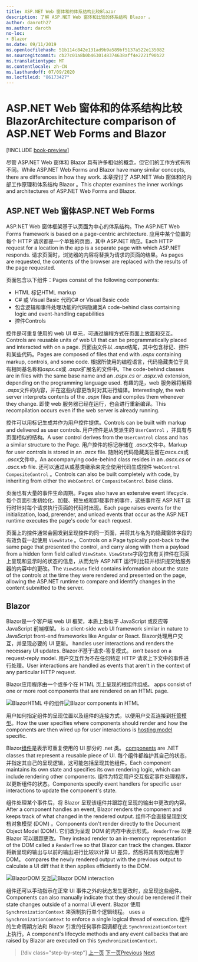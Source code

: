 ```yaml
---
title: ASP.NET Web 窗体和的体系结构比较Blazor
description: 了解 ASP.NET Web 窗体和比较的体系结构 Blazor 。
author: danroth27
ms.author: daroth
no-loc:
- Blazor
ms.date: 09/11/2019
ms.openlocfilehash: 51b114c842e131ad9b9a589bf5137a522e135082
ms.sourcegitcommit: cb27c01a8b0b4630148374638aff4e2221f90b22
ms.translationtype: MT
ms.contentlocale: zh-CN
ms.lasthandoff: 07/09/2020
ms.locfileid: "86173427"
---
```

# <a name="architecture-comparison-of-aspnet-web-forms-and-blazor"></a><span data-ttu-id="ed39e-103">ASP.NET Web 窗体和的体系结构比较Blazor</span><span class="sxs-lookup"><span data-stu-id="ed39e-103">Architecture comparison of ASP.NET Web Forms and Blazor</span></span>

[!INCLUDE [book-preview](../../../includes/book-preview.md)]

<span data-ttu-id="ed39e-104">尽管 ASP.NET Web 窗体和 Blazor 具有许多相似的概念，但它们的工作方式有所不同。</span><span class="sxs-lookup"><span data-stu-id="ed39e-104">While ASP.NET Web Forms and Blazor have many similar concepts, there are differences in how they work.</span></span> <span data-ttu-id="ed39e-105">本章探讨了 ASP.NET Web 窗体和的内部工作原理和体系结构 Blazor 。</span><span class="sxs-lookup"><span data-stu-id="ed39e-105">This chapter examines the inner workings and architectures of ASP.NET Web Forms and Blazor.</span></span>

## <a name="aspnet-web-forms"></a><span data-ttu-id="ed39e-106">ASP.NET Web 窗体</span><span class="sxs-lookup"><span data-stu-id="ed39e-106">ASP.NET Web Forms</span></span>

<span data-ttu-id="ed39e-107">ASP.NET Web 窗体框架基于以页面为中心的体系结构。</span><span class="sxs-lookup"><span data-stu-id="ed39e-107">The ASP.NET Web Forms framework is based on a page-centric architecture.</span></span> <span data-ttu-id="ed39e-108">应用中某个位置的每个 HTTP 请求都是一个单独的页面，其中 ASP.NET 响应。</span><span class="sxs-lookup"><span data-stu-id="ed39e-108">Each HTTP request for a location in the app is a separate page with which ASP.NET responds.</span></span> <span data-ttu-id="ed39e-109">请求页面时，浏览器的内容将替换为请求的页面的结果。</span><span class="sxs-lookup"><span data-stu-id="ed39e-109">As pages are requested, the contents of the browser are replaced with the results of the page requested.</span></span>

<span data-ttu-id="ed39e-110">页面包含以下组件：</span><span class="sxs-lookup"><span data-stu-id="ed39e-110">Pages consist of the following components:</span></span>

- <span data-ttu-id="ed39e-111">HTML 标记</span><span class="sxs-lookup"><span data-stu-id="ed39e-111">HTML markup</span></span>
- <span data-ttu-id="ed39e-112">C# 或 Visual Basic 代码</span><span class="sxs-lookup"><span data-stu-id="ed39e-112">C# or Visual Basic code</span></span>
- <span data-ttu-id="ed39e-113">包含逻辑和事件处理功能的代码隐藏类</span><span class="sxs-lookup"><span data-stu-id="ed39e-113">A code-behind class containing logic and event-handling capabilities</span></span>
- <span data-ttu-id="ed39e-114">控件</span><span class="sxs-lookup"><span data-stu-id="ed39e-114">Controls</span></span>

<span data-ttu-id="ed39e-115">控件是可重复使用的 web UI 单元，可通过编程方式在页面上放置和交互。</span><span class="sxs-lookup"><span data-stu-id="ed39e-115">Controls are reusable units of web UI that can be programmatically placed and interacted with on a page.</span></span> <span data-ttu-id="ed39e-116">页面由文件以 *.aspx*结尾，其中包含标记、控件和某些代码。</span><span class="sxs-lookup"><span data-stu-id="ed39e-116">Pages are composed of files that end with *.aspx* containing markup, controls, and some code.</span></span> <span data-ttu-id="ed39e-117">根据所使用的编程语言，代码隐藏类位于具有相同基名称和*aspx.cs*或 *.aspx*扩展名的文件中。</span><span class="sxs-lookup"><span data-stu-id="ed39e-117">The code-behind classes are in files with the same base name and an *.aspx.cs* or *.aspx.vb* extension, depending on the programming language used.</span></span> <span data-ttu-id="ed39e-118">有趣的是，web 服务器将解释 *.aspx*文件的内容，并在这些内容更改时对其进行编译。</span><span class="sxs-lookup"><span data-stu-id="ed39e-118">Interestingly, the web server interprets contents of the *.aspx* files and compiles them whenever they change.</span></span> <span data-ttu-id="ed39e-119">即使 web 服务器已经在运行，也会进行重新编译。</span><span class="sxs-lookup"><span data-stu-id="ed39e-119">This recompilation occurs even if the web server is already running.</span></span>

<span data-ttu-id="ed39e-120">控件可以用标记生成并作为用户控件提供。</span><span class="sxs-lookup"><span data-stu-id="ed39e-120">Controls can be built with markup and delivered as user controls.</span></span> <span data-ttu-id="ed39e-121">用户控件是从类派生的 `UserControl` ，并具有与页面相似的结构。</span><span class="sxs-lookup"><span data-stu-id="ed39e-121">A user control derives from the `UserControl` class and has a similar structure to the Page.</span></span> <span data-ttu-id="ed39e-122">用户控件的标记存储在 *.ascx*文件中。</span><span class="sxs-lookup"><span data-stu-id="ed39e-122">Markup for user controls is stored in an *.ascx* file.</span></span> <span data-ttu-id="ed39e-123">随附的代码隐藏类驻留在*ascx.cs*或 *.ascx*文件中。</span><span class="sxs-lookup"><span data-stu-id="ed39e-123">An accompanying code-behind class resides in an *.ascx.cs* or *.ascx.vb* file.</span></span> <span data-ttu-id="ed39e-124">还可以通过从或基类继承来完全使用代码生成控件 `WebControl` `CompositeControl` 。</span><span class="sxs-lookup"><span data-stu-id="ed39e-124">Controls can also be built completely with code, by inheriting from either the `WebControl` or `CompositeControl` base class.</span></span>

<span data-ttu-id="ed39e-125">页面也有大量的事件生命周期。</span><span class="sxs-lookup"><span data-stu-id="ed39e-125">Pages also have an extensive event lifecycle.</span></span> <span data-ttu-id="ed39e-126">每个页面引发初始化、加载、预生成和卸载事件的事件，这些事件在 ASP.NET 运行时针对每个请求执行页面的代码时出现。</span><span class="sxs-lookup"><span data-stu-id="ed39e-126">Each page raises events for the initialization, load, prerender, and unload events that occur as the ASP.NET runtime executes the page's code for each request.</span></span>

<span data-ttu-id="ed39e-127">页面上的控件通常会回发到呈现控件的同一页面，并将其与名为的隐藏窗体字段的有效负载一起使用 `ViewState` 。</span><span class="sxs-lookup"><span data-stu-id="ed39e-127">Controls on a Page typically post-back to the same page that presented the control, and carry along with them a payload from a hidden form field called `ViewState`.</span></span> <span data-ttu-id="ed39e-128">`ViewState`字段包含有关控件在页面上呈现和显示时的状态的信息，从而允许 ASP.NET 运行时比较并标识提交给服务器的内容中的更改。</span><span class="sxs-lookup"><span data-stu-id="ed39e-128">The `ViewState` field contains information about the state of the controls at the time they were rendered and presented on the page, allowing the ASP.NET runtime to compare and identify changes in the content submitted to the server.</span></span>

## Blazor

Blazor<span data-ttu-id="ed39e-129">是一个客户端 web UI 框架，本质上类似于 JavaScript 或反应等 JavaScript 前端框架。</span><span class="sxs-lookup"><span data-stu-id="ed39e-129"> is a client-side web UI framework similar in nature to JavaScript front-end frameworks like Angular or React.</span></span> Blazor<span data-ttu-id="ed39e-130">处理用户交互，并呈现必要的 UI 更新。</span><span class="sxs-lookup"><span data-stu-id="ed39e-130"> handles user interactions and renders the necessary UI updates.</span></span> Blazor<span data-ttu-id="ed39e-131">*不*基于请求-答复模式。</span><span class="sxs-lookup"><span data-stu-id="ed39e-131"> *isn't* based on a request-reply model.</span></span> <span data-ttu-id="ed39e-132">用户交互作为不在任何特定 HTTP 请求上下文中的事件进行处理。</span><span class="sxs-lookup"><span data-stu-id="ed39e-132">User interactions are handled as events that aren't in the context of any particular HTTP request.</span></span>

Blazor<span data-ttu-id="ed39e-133">应用程序由一个或多个在 HTML 页上呈现的根组件组成。</span><span class="sxs-lookup"><span data-stu-id="ed39e-133"> apps consist of one or more root components that are rendered on an HTML page.</span></span>

<span data-ttu-id="ed39e-134">![BlazorHTML 中的组件](./media/architecture-comparison/blazor-components-in-html.png)</span><span class="sxs-lookup"><span data-stu-id="ed39e-134">![Blazor components in HTML](./media/architecture-comparison/blazor-components-in-html.png)</span></span>

<span data-ttu-id="ed39e-135">用户如何指定组件的呈现位置以及组件的连接方式，以便用户交互连接到[托管模型](hosting-models.md)。</span><span class="sxs-lookup"><span data-stu-id="ed39e-135">How the user specifies where components should render and how the components are then wired up for user interactions is [hosting model](hosting-models.md) specific.</span></span>

Blazor<span data-ttu-id="ed39e-136">[组件](components.md)是表示可重复使用的 UI 部分的 .net 类。</span><span class="sxs-lookup"><span data-stu-id="ed39e-136"> [components](components.md) are .NET classes that represent a reusable piece of UI.</span></span> <span data-ttu-id="ed39e-137">每个组件都维护其自己的状态，并指定其自己的呈现逻辑，这可能包括呈现其他组件。</span><span class="sxs-lookup"><span data-stu-id="ed39e-137">Each component maintains its own state and specifies its own rendering logic, which can include rendering other components.</span></span> <span data-ttu-id="ed39e-138">组件为特定用户交互指定事件处理程序，以更新组件的状态。</span><span class="sxs-lookup"><span data-stu-id="ed39e-138">Components specify event handlers for specific user interactions to update the component's state.</span></span>

<span data-ttu-id="ed39e-139">组件处理某个事件后，将 Blazor 呈现该组件并跟踪在呈现的输出中更改的内容。</span><span class="sxs-lookup"><span data-stu-id="ed39e-139">After a component handles an event, Blazor renders the component and keeps track of what changed in the rendered output.</span></span> <span data-ttu-id="ed39e-140">组件不会直接呈现到文档对象模型 (DOM) 。</span><span class="sxs-lookup"><span data-stu-id="ed39e-140">Components don't render directly to the Document Object Model (DOM).</span></span> <span data-ttu-id="ed39e-141">它们改为呈现 DOM 的内存中表示形式， `RenderTree` 以便 Blazor 可以跟踪更改。</span><span class="sxs-lookup"><span data-stu-id="ed39e-141">They instead render to an in-memory representation of the DOM called a `RenderTree` so that Blazor can track the changes.</span></span> Blazor<span data-ttu-id="ed39e-142">将新呈现的输出与以前的输出进行比较以计算 UI 差异，然后将其有效地应用于 DOM。</span><span class="sxs-lookup"><span data-stu-id="ed39e-142"> compares the newly rendered output with the previous output to calculate a UI diff that it then applies efficiently to the DOM.</span></span>

<span data-ttu-id="ed39e-143">![BlazorDOM 交互](./media/architecture-comparison/blazor-dom-interaction.png)</span><span class="sxs-lookup"><span data-stu-id="ed39e-143">![Blazor DOM interaction](./media/architecture-comparison/blazor-dom-interaction.png)</span></span>

<span data-ttu-id="ed39e-144">组件还可以手动指示在正常 UI 事件之外的状态发生更改时，应呈现这些组件。</span><span class="sxs-lookup"><span data-stu-id="ed39e-144">Components can also manually indicate that they should be rendered if their state changes outside of a normal UI event.</span></span> Blazor<span data-ttu-id="ed39e-145"> 使用 `SynchronizationContext` 来强制执行单个逻辑线程。</span><span class="sxs-lookup"><span data-stu-id="ed39e-145"> uses a `SynchronizationContext` to enforce a single logical thread of execution.</span></span> <span data-ttu-id="ed39e-146">组件的生命周期方法和 Blazor 引发的任何事件回调都在此 `SynchronizationContext` 上执行。</span><span class="sxs-lookup"><span data-stu-id="ed39e-146">A component's lifecycle methods and any event callbacks that are raised by Blazor are executed on this `SynchronizationContext`.</span></span>

>[!div class="step-by-step"]
><span data-ttu-id="ed39e-147">[上一页](introduction.md)
>[下一页](hosting-models.md)</span><span class="sxs-lookup"><span data-stu-id="ed39e-147">[Previous](introduction.md)
[Next](hosting-models.md)</span></span>
